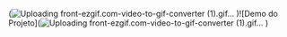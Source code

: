 (![Uploading front-ezgif.com-video-to-gif-converter (1).gif…]()
)![Demo do Projeto](![Uploading front-ezgif.com-video-to-gif-converter (1).gif…]()
)
